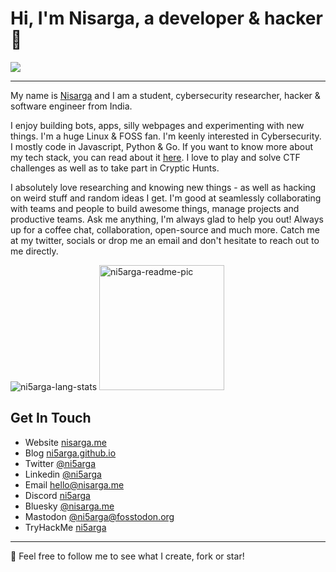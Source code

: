 # Hi, I'm Nisarga, a developer & hacker 👋


![](https://e1.pxfuel.com/desktop-wallpaper/936/34/desktop-wallpaper-aesthetic-anime-gifs-laptop-rain-gaming-anime-girl-aesthetic.jpg)

---

My name is [Nisarga](https://nisarga.me) and I am a student, cybersecurity researcher, hacker & software engineer from India. 

I enjoy building bots, apps, silly webpages and experimenting with new things. I'm a huge Linux & FOSS fan. I'm keenly interested in Cybersecurity. I mostly code in Javascript, Python & Go. If you want to know more about my tech stack, you can read about it [here](https://nisarga.me/about). I love to play and solve CTF challenges as well as to take part in Cryptic Hunts. 

I absolutely love researching and knowing new things - as well as hacking on weird stuff and random ideas I get. I'm good at seamlessly collaborating with teams and people to build awesome things, manage projects and productive teams. Ask me anything, I'm always glad to help you out! Always up for a coffee chat, collaboration, open-source and much more. Catch me at my twitter, socials or drop me an email and don't hesitate to reach out to me directly.

<p><img src="https://github-readme-stats.vercel.app/api/top-langs?username=ni5arga&show_icons=true&locale=en&layout=compact&theme=dark" alt="ni5arga-lang-stats" />
  <img width="200" src="https://i.pinimg.com/originals/ef/78/ab/ef78ab78dfd55dd03a51c6ce54fb393b.gif" alt="ni5arga-readme-pic" /> </p>
  

## Get In Touch

- Website [nisarga.me](https://nisarga.me)
- Blog [ni5arga.github.io](https://ni5arga.github.io)
- Twitter [@ni5arga](https://twitter.com/ni5arga)
- Linkedin [@ni5arga](https://www.linkedin.com/in/ni5arga/)
- Email [hello@nisarga.me](mailto:hello@nisarga.me)
- Discord [ni5arga](https://discord.com/users/746040983992533072)
- Bluesky [@nisarga.me](https://bsky.app/profile/nisarga.me)
- Mastodon [@ni5arga@fosstodon.org](https://fosstodon.org/@ni5arga)
- TryHackMe [ni5arga](https://tryhackme.com/p/ni5arga)

---
🍃 Feel free to follow me to see what I create, fork or star!
